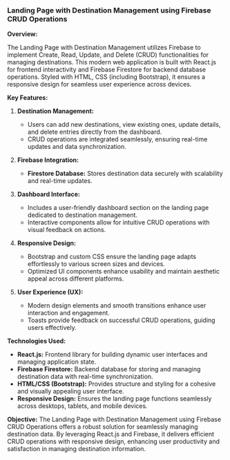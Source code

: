 ### Landing Page with Destination Management using Firebase CRUD Operations

**Overview:**

The Landing Page with Destination Management utilizes Firebase to implement Create, Read, Update, and Delete (CRUD) functionalities for managing destinations. This modern web application is built with React.js for frontend interactivity and Firebase Firestore for backend database operations. Styled with HTML, CSS (including Bootstrap), it ensures a responsive design for seamless user experience across devices.

**Key Features:**

1. **Destination Management:**
   - Users can add new destinations, view existing ones, update details, and delete entries directly from the dashboard.
   - CRUD operations are integrated seamlessly, ensuring real-time updates and data synchronization.

2. **Firebase Integration:**
   - **Firestore Database:** Stores destination data securely with scalability and real-time updates.

3. **Dashboard Interface:**
   - Includes a user-friendly dashboard section on the landing page dedicated to destination management.
   - Interactive components allow for intuitive CRUD operations with visual feedback on actions.

4. **Responsive Design:**
   - Bootstrap and custom CSS ensure the landing page adapts effortlessly to various screen sizes and devices.
   - Optimized UI components enhance usability and maintain aesthetic appeal across different platforms.

5. **User Experience (UX):**
   - Modern design elements and smooth transitions enhance user interaction and engagement.
   - Toasts provide feedback on successful CRUD operations, guiding users effectively.

**Technologies Used:**
- **React.js:** Frontend library for building dynamic user interfaces and managing application state.
- **Firebase Firestore:** Backend database for storing and managing destination data with real-time synchronization.
- **HTML/CSS (Bootstrap):** Provides structure and styling for a cohesive and visually appealing user interface.
- **Responsive Design:** Ensures the landing page functions seamlessly across desktops, tablets, and mobile devices.

**Objective:**
The Landing Page with Destination Management using Firebase CRUD Operations offers a robust solution for seamlessly managing destination data. By leveraging React.js and Firebase, it delivers efficient CRUD operations with responsive design, enhancing user productivity and satisfaction in managing destination information.
